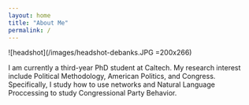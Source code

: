 ```yaml
---
layout: home
title: "About Me"
permalink: /
---
```


![headshot](/images/headshot-debanks.JPG =200x266)

I am currently a third-year PhD student at Caltech. My research interest include Political Methodology, American Politics, and Congress. Specifically, 
I study how to use networks and Natural Language Proccessing to study Congressional Party Behavior.





